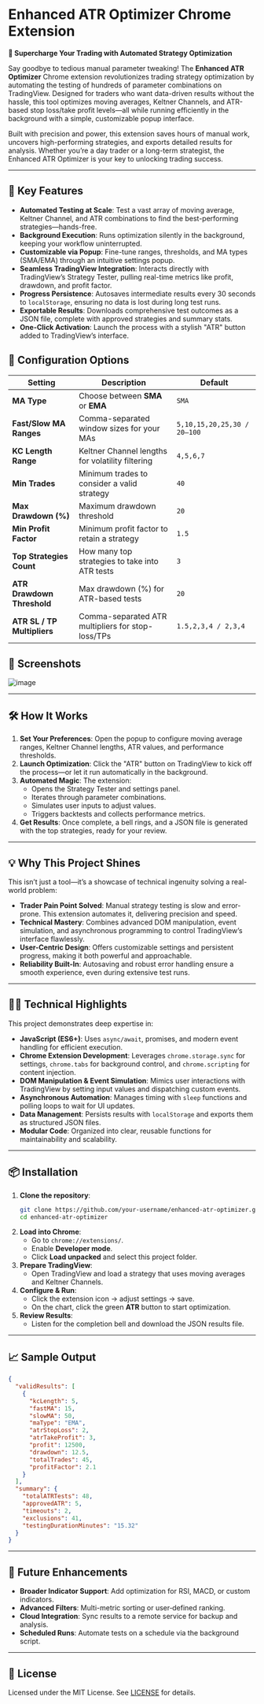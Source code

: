 # Enhanced ATR Optimizer Chrome Extension

**🚀 Supercharge Your Trading with Automated Strategy Optimization**

Say goodbye to tedious manual parameter tweaking! The **Enhanced ATR Optimizer** Chrome extension revolutionizes trading strategy optimization by automating the testing of hundreds of parameter combinations on TradingView. Designed for traders who want data-driven results without the hassle, this tool optimizes moving averages, Keltner Channels, and ATR-based stop loss/take profit levels—all while running efficiently in the background with a simple, customizable popup interface.

Built with precision and power, this extension saves hours of manual work, uncovers high-performing strategies, and exports detailed results for analysis. Whether you’re a day trader or a long-term strategist, the Enhanced ATR Optimizer is your key to unlocking trading success.

---

## 🌟 Key Features

- **Automated Testing at Scale**: Test a vast array of moving average, Keltner Channel, and ATR combinations to find the best-performing strategies—hands-free.
- **Background Execution**: Runs optimization silently in the background, keeping your workflow uninterrupted.
- **Customizable via Popup**: Fine-tune ranges, thresholds, and MA types (SMA/EMA) through an intuitive settings popup.
- **Seamless TradingView Integration**: Interacts directly with TradingView’s Strategy Tester, pulling real-time metrics like profit, drawdown, and profit factor.
- **Progress Persistence**: Autosaves intermediate results every 30 seconds to `localStorage`, ensuring no data is lost during long test runs.
- **Exportable Results**: Downloads comprehensive test outcomes as a JSON file, complete with approved strategies and summary stats.
- **One-Click Activation**: Launch the process with a stylish "ATR" button added to TradingView’s interface.

## 🔧 Configuration Options

| Setting                     | Description                                       | Default                     |
| --------------------------- | ------------------------------------------------- | --------------------------- |
| **MA Type**                 | Choose between **SMA** or **EMA**                 | `SMA`                       |
| **Fast/Slow MA Ranges**     | Comma-separated window sizes for your MAs         | `5,10,15,20,25,30 / 20–100` |
| **KC Length Range**         | Keltner Channel lengths for volatility filtering  | `4,5,6,7`                   |
| **Min Trades**              | Minimum trades to consider a valid strategy       | `40`                        |
| **Max Drawdown (%)**        | Maximum drawdown threshold                        | `20`                        |
| **Min Profit Factor**       | Minimum profit factor to retain a strategy        | `1.5`                       |
| **Top Strategies Count**    | How many top strategies to take into ATR tests    | `3`                         |
| **ATR Drawdown Threshold**  | Max drawdown (%) for ATR-based tests              | `20`                        |
| **ATR SL / TP Multipliers** | Comma-separated ATR multipliers for stop-loss/TPs | `1.5,2,3,4 / 2,3,4`         |


## 📸 Screenshots

![image](https://github.com/user-attachments/assets/86ef377b-2bdf-48b0-afd8-c77465229984)

---

## 🛠️ How It Works

1. **Set Your Preferences**: Open the popup to configure moving average ranges, Keltner Channel lengths, ATR values, and performance thresholds.
2. **Launch Optimization**: Click the "ATR" button on TradingView to kick off the process—or let it run automatically in the background.
3. **Automated Magic**: The extension:
   - Opens the Strategy Tester and settings panel.
   - Iterates through parameter combinations.
   - Simulates user inputs to adjust values.
   - Triggers backtests and collects performance metrics.
4. **Get Results**: Once complete, a bell rings, and a JSON file is generated with the top strategies, ready for your review.

---

## 💡 Why This Project Shines

This isn’t just a tool—it’s a showcase of technical ingenuity solving a real-world problem:

- **Trader Pain Point Solved**: Manual strategy testing is slow and error-prone. This extension automates it, delivering precision and speed.
- **Technical Mastery**: Combines advanced DOM manipulation, event simulation, and asynchronous programming to control TradingView’s interface flawlessly.
- **User-Centric Design**: Offers customizable settings and persistent progress, making it both powerful and approachable.
- **Reliability Built-In**: Autosaving and robust error handling ensure a smooth experience, even during extensive test runs.

---

## 🧑‍💻 Technical Highlights

This project demonstrates deep expertise in:

- **JavaScript (ES6+)**: Uses `async/await`, promises, and modern event handling for efficient execution.
- **Chrome Extension Development**: Leverages `chrome.storage.sync` for settings, `chrome.tabs` for background control, and `chrome.scripting` for content injection.
- **DOM Manipulation & Event Simulation**: Mimics user interactions with TradingView by setting input values and dispatching custom events.
- **Asynchronous Automation**: Manages timing with `sleep` functions and polling loops to wait for UI updates.
- **Data Management**: Persists results with `localStorage` and exports them as structured JSON files.
- **Modular Code**: Organized into clear, reusable functions for maintainability and scalability.

---

## 📦 Installation

1. **Clone the repository**:
   ```bash
   git clone https://github.com/your-username/enhanced-atr-optimizer.git
   cd enhanced-atr-optimizer
   ```
2. **Load into Chrome**:
   - Go to `chrome://extensions/`.  
   - Enable **Developer mode**.  
   - Click **Load unpacked** and select this project folder.
3. **Prepare TradingView**:
   - Open TradingView and load a strategy that uses moving averages and Keltner Channels.
4. **Configure & Run**:
   - Click the extension icon → adjust settings → save.  
   - On the chart, click the green **ATR** button to start optimization.
5. **Review Results**:
   - Listen for the completion bell and download the JSON results file.

---

## 📈 Sample Output

```json
{
  "validResults": [
    {
      "kcLength": 5,
      "fastMA": 15,
      "slowMA": 50,
      "maType": "EMA",
      "atrStopLoss": 2,
      "atrTakeProfit": 3,
      "profit": 12500,
      "drawdown": 12.5,
      "totalTrades": 45,
      "profitFactor": 2.1
    }
  ],
  "summary": {
    "totalATRTests": 48,
    "approvedATR": 5,
    "timeouts": 2,
    "exclusions": 41,
    "testingDurationMinutes": "15.32"
  }
}
```

---

## 🔮 Future Enhancements

- **Broader Indicator Support**: Add optimization for RSI, MACD, or custom indicators.  
- **Advanced Filters**: Multi-metric sorting or user‑defined ranking.  
- **Cloud Integration**: Sync results to a remote service for backup and analysis.  
- **Scheduled Runs**: Automate tests on a schedule via the background script.

---

## 📄 License

Licensed under the MIT License. See [LICENSE](LICENSE) for details.


